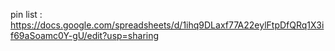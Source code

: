 pin list : https://docs.google.com/spreadsheets/d/1ihq9DLaxf77A22eylFtpDfQRq1X3if69aSoamc0Y-gU/edit?usp=sharing
